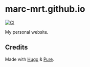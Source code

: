 # marc-mrt.github.io

[![CI](https://github.com/marc-mrt/marc-mrt.github.io/actions/workflows/main.yml/badge.svg)](https://github.com/marc-mrt/marc-mrt.github.io/actions/workflows/main.yml)

My personal website.

## Credits

Made with [Hugo](https://gohugo.io) & [Pure](https://purecss.io/).
